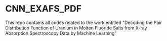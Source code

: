 # CNN_EXAFS_PDF
This repo contains all codes related to the work entitled "Decoding the Pair Distribution Function of Uranium in Molten Fluoride Salts from   X-ray Absorption Spectroscopy Data by Machine Learning"
